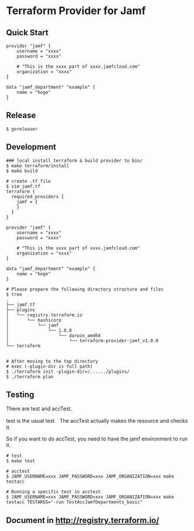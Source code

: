 # Terraform Provider for Jamf

## Quick Start

```hcl
provider "jamf" {
    username = "xxxx"
    password = "xxxx"

    # "This is the xxxx part of xxxx.jamfcloud.com"
    organization = "xxxx"
}

data "jamf_department" "example" {
    name = "hoge"
}
```

## Release

```shell
$ goreleaser
```

## Development

```shell
### local install terraform & build provider to bin/
$ make terraform/install
$ make build

# create .tf file
$ vim jamf.tf
terraform {
  required_providers {
    jamf = {
    }
  }
}

provider "jamf" {
    username = "xxxx"
    password = "xxxx"

    # "This is the xxxx part of xxxx.jamfcloud.com"
    organization = "xxxx"
}

data "jamf_department" "example" {
    name = "hoge"
}

# Please prepare the following directory structure and files
$ tree
.
├── jamf.tf
├── plugins
│   └── registry.terraform.io
│       └── hashicorp
│           └── jamf
│               └── 1.0.0
│                   └── darwin_amd64
│                       └── terraform-provider-jamf_v1.0.0
└── terraform


# After moving to the top directory
# exec (-plugin-dir is full path)
$ ./terraform init -plugin-dir=/....../plugins/
$ ./terraform plan
```

## Testing

There are test and accTest.

test is the usual test　The accTest actually makes the resource and checks it.

So if you want to do accTest, you need to have the jamf environment to run it.

```shell
# test
$ make test

# acctest
$ JAMF_USERNAME=xxx JAMF_PASSWORD=xxx JAMF_ORGANIZATION=xxx make testacc

# Running a specific test in acctest
$ JAMF_USERNAME=xxx JAMF_PASSWORD=xxx JAMF_ORGANIZATION=xxx make testacc TESTARGS="-run TestAccJamfDepartments_basic"
```

## Document in http://registry.terraform.io/

